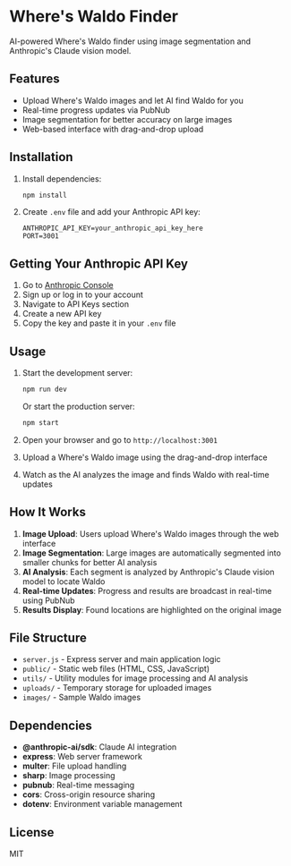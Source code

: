 # Where's Waldo Finder

AI-powered Where's Waldo finder using image segmentation and Anthropic's Claude vision model.

## Features

- Upload Where's Waldo images and let AI find Waldo for you
- Real-time progress updates via PubNub
- Image segmentation for better accuracy on large images
- Web-based interface with drag-and-drop upload

## Installation

1. Install dependencies:
   ```bash
   npm install
   ```

2. Create `.env` file and add your Anthropic API key:
   ```
   ANTHROPIC_API_KEY=your_anthropic_api_key_here
   PORT=3001
   ```

## Getting Your Anthropic API Key

1. Go to [Anthropic Console](https://console.anthropic.com/)
2. Sign up or log in to your account
3. Navigate to API Keys section
4. Create a new API key
5. Copy the key and paste it in your `.env` file

## Usage

1. Start the development server:
   ```bash
   npm run dev
   ```

   Or start the production server:
   ```bash
   npm start
   ```

2. Open your browser and go to `http://localhost:3001`

3. Upload a Where's Waldo image using the drag-and-drop interface

4. Watch as the AI analyzes the image and finds Waldo with real-time updates

## How It Works

1. **Image Upload**: Users upload Where's Waldo images through the web interface
2. **Image Segmentation**: Large images are automatically segmented into smaller chunks for better AI analysis
3. **AI Analysis**: Each segment is analyzed by Anthropic's Claude vision model to locate Waldo
4. **Real-time Updates**: Progress and results are broadcast in real-time using PubNub
5. **Results Display**: Found locations are highlighted on the original image

## File Structure

- `server.js` - Express server and main application logic
- `public/` - Static web files (HTML, CSS, JavaScript)
- `utils/` - Utility modules for image processing and AI analysis
- `uploads/` - Temporary storage for uploaded images
- `images/` - Sample Waldo images

## Dependencies

- **@anthropic-ai/sdk**: Claude AI integration
- **express**: Web server framework
- **multer**: File upload handling
- **sharp**: Image processing
- **pubnub**: Real-time messaging
- **cors**: Cross-origin resource sharing
- **dotenv**: Environment variable management

## License

MIT

